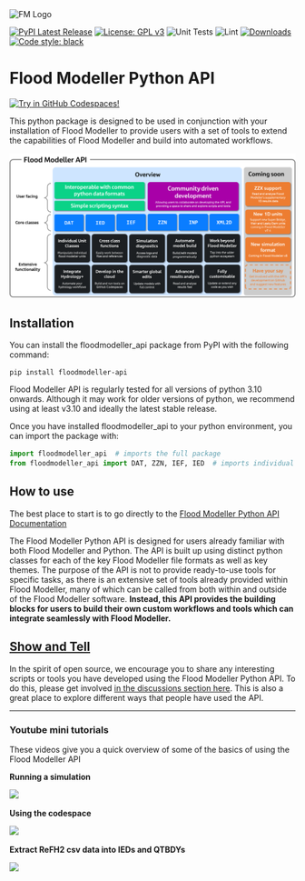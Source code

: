 <picture>
  <source media="(prefers-color-scheme: dark)" srcset="https://raw.githubusercontent.com/People-Places-Solutions/floodmodeller-api/main/docs/source/_static/flood-modeller-logo-hero-image-dark.png">
  <img alt="FM Logo" src="https://raw.githubusercontent.com/People-Places-Solutions/floodmodeller-api/main/docs/source/_static/flood-modeller-logo-hero-image.png">
</picture>


[![PyPI Latest Release](https://img.shields.io/pypi/v/floodmodeller-api.svg)](https://pypi.org/project/floodmodeller-api/)
[![License: GPL v3](https://img.shields.io/badge/License-GPLv3-blue.svg)](https://github.com/People-Places-Solutions/floodmodeller-api/blob/main/LICENSE.txt)
![Unit Tests](https://github.com/People-Places-Solutions/floodmodeller-api/actions/workflows/run_tests.yml/badge.svg)
![Lint](https://github.com/People-Places-Solutions/floodmodeller-api/actions/workflows/run_linters.yml/badge.svg)
[![Downloads](https://static.pepy.tech/personalized-badge/floodmodeller-api?period=month&units=international_system&left_color=black&right_color=orange&left_text=PyPI%20downloads%20per%20month)](https://pepy.tech/project/floodmodeller-api)
[![Code style: black](https://img.shields.io/badge/code%20style-black-000000.svg)](https://github.com/psf/black)



# Flood Modeller Python API
[![Try in GitHub Codespaces!](https://github.com/codespaces/badge.svg)](https://github.com/codespaces/new?hide_repo_select=true&repo=473959586&quickstart=1)

This python package is designed to be used in conjunction with your installation of Flood Modeller to provide users with a set of tools to extend the capabilities of Flood Modeller and build into automated workflows.

<picture>
  <source media="(prefers-color-scheme: dark)" srcset="https://raw.githubusercontent.com/People-Places-Solutions/floodmodeller-api/main/docs/source/getting_started/api_overview_dark.png">
  <img alt="API Overview" src="https://raw.githubusercontent.com/People-Places-Solutions/floodmodeller-api/main/docs/source/getting_started/api_overview.png">
</picture>

## Installation
You can install the floodmodeller_api package from PyPI with the following command:

```
pip install floodmodeller-api
```

Flood Modeller API is regularly tested for all versions of python 3.10 onwards. Although it may work for older versions of python, we recommend using at least v3.10 and ideally the latest 
stable release.

Once you have installed floodmodeller_api to your python environment, you can import the package with:

```python
import floodmodeller_api  # imports the full package
from floodmodeller_api import DAT, ZZN, IEF, IED  # imports individual classes (recommended)
```
## How to use

The best place to start is to go directly to the [Flood Modeller Python API Documentation](https://api.floodmodeller.com/api/)

The Flood Modeller Python API is designed for users already familiar with both Flood Modeller and Python. The API is built up using distinct python classes for each of the key Flood Modeller file formats as well as key themes. The purpose of the API is not to provide ready-to-use tools for specific tasks, as there is an extensive set of tools already provided within Flood Modeller, many of which can be called from both within and outside of the Flood Modeller software. **Instead, this API provides the building blocks for users to build their own custom workflows and tools which can integrate seamlessly with Flood Modeller.**

## [Show and Tell](https://github.com/People-Places-Solutions/floodmodeller-api/discussions) 
In the spirit of open source, we encourage you to share any interesting scripts or tools you have developed using the Flood Modeller Python API. 
To do this, please get involved [in the discussions section here](https://github.com/People-Places-Solutions/floodmodeller-api/discussions). This
is also a great place to explore different ways that people have used the API.

--------------------

### Youtube mini tutorials
These videos give you a quick overview of some of the basics of using the Flood Modeller API

**Running a simulation**

<a href="https://www.youtube.com/watch?v=WfCNkC44shI?vq=1080p" target="_blank"><img src="https://github-production-user-asset-6210df.s3.amazonaws.com/56606086/253010465-8a714e5b-9364-4073-9af5-679dab0a8249.png" width="400"></a>

**Using the codespace**

<a href="https://www.youtube.com/watch?v=BWV3A7R0fbM?vq=1080p" target="_blank"><img src="https://github-production-user-asset-6210df.s3.amazonaws.com/56606086/257823093-545e0b61-4252-4ed3-8870-405fa869461d.png" width="400"></a>

**Extract ReFH2 csv data into IEDs and QTBDYs**

<a href="https://www.youtube.com/watch?v=E9JMQ2DKr0c?vq=1080p" target="_blank"><img src="https://github-production-user-asset-6210df.s3.amazonaws.com/56606086/257824500-39c991cd-8bad-4e08-bd39-0f26981d173b.png" width="400"></a>



